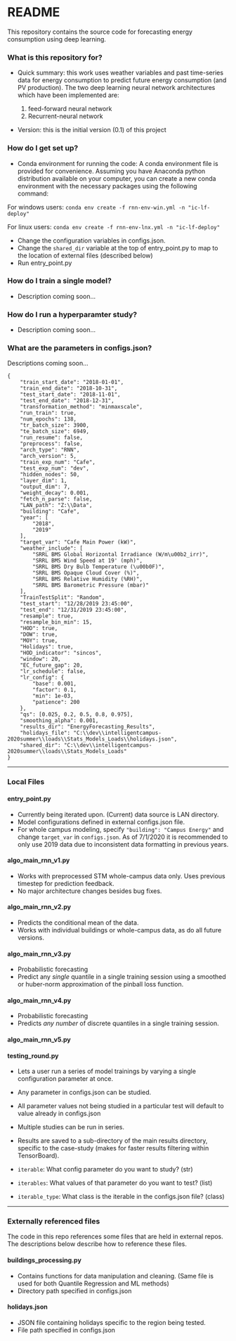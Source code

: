 # README #

This repository contains the source code for forecasting energy consumption using deep learning.

### What is this repository for? ###

* Quick summary: this work uses weather variables and past time-series data for energy consumption to predict future energy consumption (and PV production). The two deep learning neural network architectures which have been implemented are:
  1. feed-forward neural network
  2. Recurrent-neural network
  
* Version: this is the initial version (0.1) of this project


### How do I get set up?

* Conda environment for running the code:
 A conda environment file is provided for convenience. Assuming you have Anaconda python distribution available on your computer, you can create a new conda environment with the necessary packages using the following command:

For windows users:
`conda env create -f rnn-env-win.yml -n "ic-lf-deploy"`

For linux users:
`conda env create -f rnn-env-lnx.yml -n "ic-lf-deploy"`


* Change the configuration variables in configs.json.
* Change the `shared_dir` variable at the top of entry_point.py to map to the location of external files (described below)
* Run entry_point.py

### How do I train a single model?

* Description coming soon...

### How do I run a hyperparamter study? 

* Description coming soon...

### What are the parameters in configs.json?
Descriptions coming soon...

```
{
    "train_start_date": "2018-01-01",
    "train_end_date": "2018-10-31",
    "test_start_date": "2018-11-01",
    "test_end_date": "2018-12-31",
    "transformation_method": "minmaxscale",
    "run_train": true,
    "num_epochs": 138,
    "tr_batch_size": 3900,
    "te_batch_size": 6949,
    "run_resume": false,
    "preprocess": false,
    "arch_type": "RNN",
    "arch_version": 5,
    "train_exp_num": "Cafe",
    "test_exp_num": "dev",
    "hidden_nodes": 50,
    "layer_dim": 1,
    "output_dim": 7,
    "weight_decay": 0.001,
    "fetch_n_parse": false,
    "LAN_path": "Z:\\Data",
    "building": "Cafe",
    "year": [
        "2018",
        "2019"
    ],
    "target_var": "Cafe Main Power (kW)",
    "weather_include": [
        "SRRL BMS Global Horizontal Irradiance (W/m\u00b2_irr)",
        "SRRL BMS Wind Speed at 19' (mph)",
        "SRRL BMS Dry Bulb Temperature (\u00b0F)",
        "SRRL BMS Opaque Cloud Cover (%)",
        "SRRL BMS Relative Humidity (%RH)",
        "SRRL BMS Barometric Pressure (mbar)"
    ],
    "TrainTestSplit": "Random",
    "test_start": "12/28/2019 23:45:00",
    "test_end": "12/31/2019 23:45:00",
    "resample": true,
    "resample_bin_min": 15,
    "HOD": true,
    "DOW": true,
    "MOY": true,
    "Holidays": true,
    "HOD_indicator": "sincos",
    "window": 20,
    "EC_future_gap": 20,
    "lr_schedule": false,
    "lr_config": {
        "base": 0.001,
        "factor": 0.1,
        "min": 1e-03,
        "patience": 200
    },
    "qs": [0.025, 0.2, 0.5, 0.8, 0.975],
    "smoothing_alpha": 0.001,
    "results_dir": "EnergyForecasting_Results",
    "holidays_file": "C:\\dev\\intelligentcampus-2020summer\\loads\\Stats_Models_Loads\\holidays.json",
    "shared_dir": "C:\\dev\\intelligentcampus-2020summer\\loads\\Stats_Models_Loads"
}
```

---
### Local Files

#### entry_point.py

* Currently being iterated upon. (Current) data source is LAN directory. 
* Model configurations defined in external configs.json file.
* For whole campus modeling, specify `"building": "Campus Energy"` and change `target_var` in `configs.json`. As of 7/1/2020 it is recommended to only use 2019 data due to inconsistent data formatting in previous years. 
 
#### algo_main_rnn_v1.py

* Works with preprocessed STM whole-campus data only. Uses previous timestep for prediction feedback. 
* No major architecture changes besides bug fixes.

#### algo_main_rnn_v2.py

* Predicts the conditional mean of the data.
* Works with individual buildings or whole-campus data, as do all future versions. 

#### algo_main_rnn_v3.py

* Probabilistic forecasting
* Predict any *single* quantile in a single training session using a smoothed or huber-norm approximation of the pinball loss function.

#### algo_main_rnn_v4.py

* Probabilistic forecasting
* Predicts *any number* of discrete quantiles in a single training session. 

#### algo_main_rnn_v5.py



#### testing_round.py

* Lets a user run a series of model trainings by varying a single configuration parameter at once. 
* Any parameter in configs.json can be studied.
* All parameter values not being studied in a particular test will default to value already in configs.json
* Multiple studies can be run in series.
* Results are saved to a sub-directory of the main results directory, specific to the case-study (makes for faster results filtering within TensorBoard).

* `iterable`: What config parameter do you want to study? (str) 
* `iterables`: What values of that parameter do you want to test? (list)
* `iterable_type`: What class is the iterable in the configs.json file? (class)

---
### Externally referenced files

The code in this repo references some files that are held in external repos. The descriptions below describe how to reference these files. 

#### buildings_processing.py

* Contains functions for data manipulation and cleaning. (Same file is used for both Quantile Regression and ML methods)
* Directory path specified in configs.json

#### holidays.json

* JSON file containing holidays specific to the region being tested. 
* File path specified in configs.json


